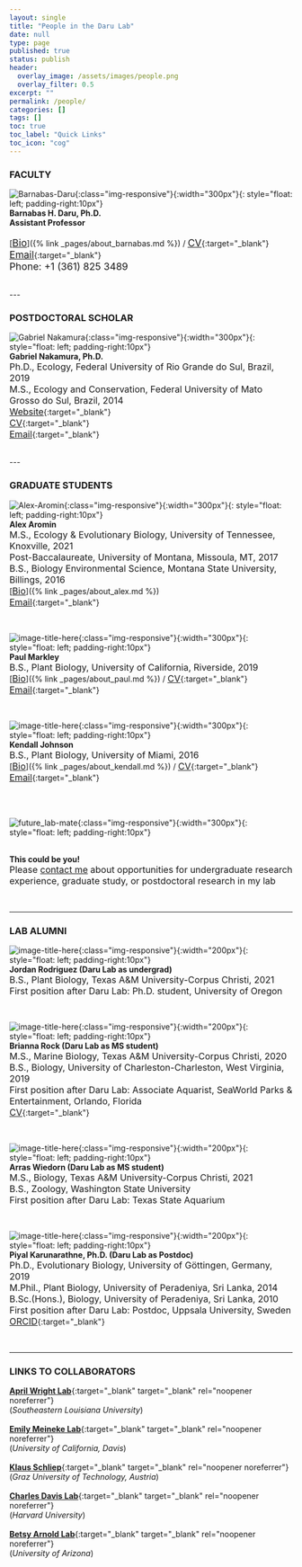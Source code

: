 ```yaml
---
layout: single
title: "People in the Daru Lab"
date: null
type: page
published: true
status: publish
header:
  overlay_image: /assets/images/people.png
  overlay_filter: 0.5
excerpt: ""
permalink: /people/
categories: []
tags: []
toc: true
toc_label: "Quick Links"
toc_icon: "cog"
---
```


### FACULTY

![Barnabas-Daru](/assets/images/barnabas.png){:class="img-responsive"}{:width="300px"}{: style="float: left; padding-right:10px"}
<br>**Barnabas H. Daru, Ph.D.**<br>
**Assistant Professor**<br>
<br>[<span style="text-decoration: underline; font-size:13pt">Bio</span>]({% link _pages/about_barnabas.md %}) / [<span style="text-decoration: underline; font-size:13pt">CV</span>](/docs/a_DaruCVAug2022.pdf){:target="_blank"}<br>
[<span style="text-decoration: underline; font-size:13pt">Email</span>](mailto:barnabas.daru@tamucc.edu){:target="_blank"}<br>
<span style="font-size:13pt;">Phone: +1 (361) 825 3489</span><br>

<br clear="left"/>
---

### POSTDOCTORAL SCHOLAR

![Gabriel Nakamura](/assets/images/gabriel.png){:class="img-responsive"}{:width="300px"}{: style="float: left; padding-right:10px"}
<br>**Gabriel Nakamura, Ph.D.**<br>
<span style="font-size:12pt;">Ph.D., Ecology, Federal University of Rio Grande do Sul, Brazil, 2019</span><br>
<span style="font-size:12pt;">M.S., Ecology and Conservation, Federal University of Mato Grosso do Sul, Brazil, 2014</span><br>
[<span style="text-decoration: underline; font-size:12pt">Website</span>](https://gabrielnakamura.netlify.app/){:target="_blank"}<br>
[<span style="text-decoration: underline; font-size:12pt">CV</span>](/docs/f_GabrielNakamuraCV.pdf){:target="_blank"}<br>
[<span style="text-decoration: underline; font-size:12pt">Email</span>](mailto:gabriel.nakamuradesouza@tamucc.edu){:target="_blank"}<br>

<br clear="left"/>
---

### GRADUATE STUDENTS

![Alex-Aromin](/assets/images/alex.png){:class="img-responsive"}{:width="300px"}{: style="float: left; padding-right:10px"}
<br>**Alex Aromin**<br>
<span style="font-size:12pt;">M.S., Ecology & Evolutionary Biology, University of Tennessee, Knoxville, 2021</span><br>
<span style="font-size:12pt;">Post-Baccalaureate, University of Montana, Missoula, MT, 2017</span><br>
<span style="font-size:12pt;">B.S., Biology Environmental Science, Montana State University, Billings, 2016</span><br>
[<span style="text-decoration: underline; font-size:12pt">Bio</span>]({% link _pages/about_alex.md %})<br>
[<span style="text-decoration: underline; font-size:12pt">Email</span>](mailto:aaromin@islander.tamucc.edu){:target="_blank"}<br>

<br clear="left"/>

![image-title-here](/assets/images/paul.png){:class="img-responsive"}{:width="300px"}{: style="float: left; padding-right:10px"}
<br>**Paul Markley**<br>
<span style="font-size:12pt;">B.S., Plant Biology, University of California, Riverside, 2019</span><br>
[<span style="text-decoration: underline; font-size:12pt">Bio</span>]({% link _pages/about_paul.md %}) / [<span style="text-decoration: underline; font-size:12pt">CV</span>](/docs/b_MarkleyCV.pdf){:target="_blank"}<br>
[<span style="text-decoration: underline; font-size:12pt">Email</span>](mailto:pmarkley@islander.tamucc.edu){:target="_blank"}<br>

<br clear="left"/>

![image-title-here](/assets/images/kendall.png){:class="img-responsive"}{:width="300px"}{: style="float: left; padding-right:10px"}
<br>**Kendall Johnson**<br>
<span style="font-size:12pt;">B.S., Plant Biology, University of Miami, 2016</span><br>
[<span style="text-decoration: underline; font-size:12pt">Bio</span>]({% link _pages/about_kendall.md %}) / [<span style="text-decoration: underline; font-size:12pt">CV</span>](/docs/g_KendallCV_2020.pdf){:target="_blank"}<br>
[<span style="text-decoration: underline; font-size:12pt">Email</span>](mailto:kjohnson47@islander.tamucc.edu){:target="_blank"}<br>

<br clear="left"/>

<br>![future_lab-mate](/assets/images/you.png){:class="img-responsive"}{:width="300px"}{: style="float: left; padding-right:10px"}

<br>**This could be you!**   
<span style="font-size:12pt;">Please <a target="_blank" rel="noopener noreferrer" href = "mailto: barnabas.daru@tamucc.edu">contact me</a> about opportunities for undergraduate research experience, graduate study, or postdoctoral research in my lab</span><br>

<br clear="left"/>

---
### LAB ALUMNI

![image-title-here](/assets/images/jordan.jpg){:class="img-responsive"}{:width="200px"}{: style="float: left; padding-right:10px"}
<br>**Jordan Rodriguez (Daru Lab as undergrad)**<br>
<span style="font-size:12pt;">B.S., Plant Biology, Texas A&M University-Corpus Christi, 2021</span><br>
<span style="font-size:12pt;">First position after Daru Lab: Ph.D. student, University of Oregon</span><br>

<br clear="left"/>

![image-title-here](/assets/images/brianna.jpg){:class="img-responsive"}{:width="200px"}{: style="float: left; padding-right:10px"}
<br>**Brianna Rock (Daru Lab as MS student)**<br>
<span style="font-size:12pt;">M.S., Marine Biology, Texas A&M University-Corpus Christi, 2020</span><br>
<span style="font-size:12pt;">B.S., Biology, University of Charleston-Charleston, West Virginia, 2019</span><br>
<span style="font-size:12pt;">First position after Daru Lab: Associate Aquarist, SeaWorld Parks & Entertainment, Orlando, Florida</span><br>
[<span style="text-decoration: underline; font-size:12pt">CV</span>](/docs/c_BriannaCV.pdf){:target="_blank"}<br>

<br clear="left"/>

![image-title-here](/assets/images/arras.jpg){:class="img-responsive"}{:width="200px"}{: style="float: left; padding-right:10px"}
<br>**Arras Wiedorn (Daru Lab as MS student)**<br>
<span style="font-size:12pt;">M.S., Biology, Texas A&M University-Corpus Christi, 2021</span><br>
<span style="font-size:12pt;">B.S., Zoology, Washington State University</span><br>
<span style="font-size:12pt;">First position after Daru Lab: Texas State Aquarium</span><br>

<br clear="left"/>

![image-title-here](/assets/images/piyal.jpg){:class="img-responsive"}{:width="200px"}{: style="float: left; padding-right:10px"}
<br>**Piyal Karunarathne, Ph.D. (Daru Lab as Postdoc)**<br>
<span style="font-size:12pt;">Ph.D., Evolutionary Biology, University of Göttingen, Germany, 2019</span><br>
<span style="font-size:12pt;">M.Phil., Plant Biology, University of Peradeniya, Sri Lanka, 2014</span><br>
<span style="font-size:12pt;">B.Sc.(Hons.), Biology, University of Peradeniya, Sri Lanka, 2010</span><br>
<span style="font-size:12pt;">First position after Daru Lab: Postdoc, Uppsala University, Sweden</span><br>
[<span style="text-decoration: underline; font-size:12pt">ORCID</span>](https://orcid.org/0000-0002-1934-145X){:target="_blank"}<br>

<br clear="left"/>

---
### LINKS TO COLLABORATORS

[**April Wright Lab**](https://paleantology.com/){:target="_blank" target="_blank" rel="noopener noreferrer"}<br>
(_Southeastern Louisiana University_)<br>
<br>
[**Emily Meineke Lab**](https://emilykmeineke.com/){:target="_blank" target="_blank" rel="noopener noreferrer"}<br>
(_University of California, Davis_)<br>
<br>
[**Klaus Schliep**](https://kschliep.netlify.app/){:target="_blank" target="_blank" rel="noopener noreferrer"}<br>
(_Graz University of Technology, Austria_)<br>
<br>
[**Charles Davis Lab**](https://davislab.oeb.harvard.edu/){:target="_blank" target="_blank" rel="noopener noreferrer"}<br>
(_Harvard University_)<br>
<br>
[**Betsy Arnold Lab**](http://www.arnoldlab.net/){:target="_blank" target="_blank" rel="noopener noreferrer"}<br>
(_University of Arizona_)<br>

